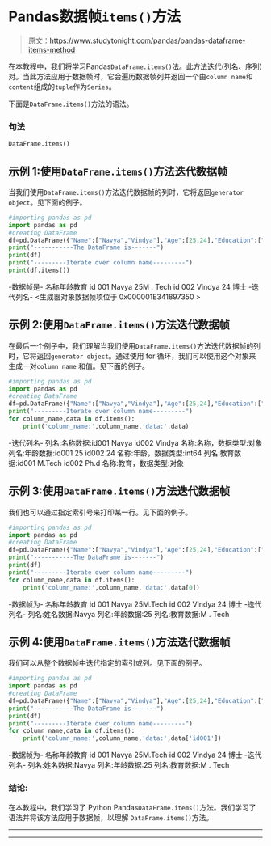 # Pandas数据帧`items()`方法

> 原文：<https://www.studytonight.com/pandas/pandas-dataframe-items-method>

在本教程中，我们将学习Pandas`DataFrame.items()`法。此方法迭代(列名、序列)对。当此方法应用于数据帧时，它会遍历数据帧列并返回一个由`column name`和`content`组成的`tuple`作为`Series`。

下面是`DataFrame.items()`方法的语法。

### 句法

```py
DataFrame.items()
```

## 示例 1:使用`DataFrame.items()`方法迭代数据帧

当我们使用`DataFrame.items()`方法迭代数据帧的列时，它将返回`generator object`。见下面的例子。

```py
#importing pandas as pd
import pandas as pd
#creating DataFrame
df=pd.DataFrame({"Name":["Navya","Vindya"],"Age":[25,24],"Education":["M.Tech","Ph.d"]},index=['id001', 'id002'])
print("-----------The DataFrame is-------")
print(df)
print("---------Iterate over column name---------")
print(df.items())
```

-数据帧是-
名称年龄教育
id 001 Navya 25M . Tech
id 002 Vindya 24 博士
-迭代列名-
<生成器对象数据帧项位于 0x000001E341897350 >

## 示例 2:使用`DataFrame.items()`方法迭代数据帧

在最后一个例子中，我们理解当我们使用`DataFrame.items()`方法迭代数据帧的列时，它将返回`generator object`。通过使用 for 循环，我们可以使用这个对象来生成一对`column_name` 和值。见下面的例子。

```py
#importing pandas as pd
import pandas as pd
#creating DataFrame
df=pd.DataFrame({"Name":["Navya","Vindya"],"Age":[25,24],"Education":["M.Tech","Ph.d"]},index=['id001', 'id002'])
print("---------Iterate over column name---------")
for column_name,data in df.items():
    print('column_name:',column_name,'data:',data)
```

-迭代列名-
列名:名称数据:id001 Navya
id002 Vindya
名称:名称，数据类型:对象
列名:年龄数据:id001 25
id002 24
名称:年龄，数据类型:int64
列名:教育数据:id001 M.Tech
id002 Ph.d
名称:教育，数据类型:对象

## 示例 3:使用`DataFrame.items()`方法迭代数据帧

我们也可以通过指定索引号来打印某一行。见下面的例子。

```py
#importing pandas as pd
import pandas as pd
#creating DataFrame
df=pd.DataFrame({"Name":["Navya","Vindya"],"Age":[25,24],"Education":["M.Tech","Ph.d"]},index=['id001', 'id002'])
print("-----------The DataFrame is-------")
print(df)
print("---------Iterate over column name---------")
for column_name,data in df.items():
    print('column_name:',column_name,'data:',data[0])
```

-数据帧为-
名称年龄教育
id 001 Navya 25M.Tech
id 002 Vindya 24 博士
-迭代列名-
列名:姓名数据:Navya
列名:年龄数据:25
列名:教育数据:M . Tech

## 示例 4:使用`DataFrame.items()`方法迭代数据帧

我们可以从整个数据帧中迭代指定的索引或列。见下面的例子。

```py
#importing pandas as pd
import pandas as pd
#creating DataFrame
df=pd.DataFrame({"Name":["Navya","Vindya"],"Age":[25,24],"Education":["M.Tech","Ph.d"]},index=['id001', 'id002'])
print("-----------The DataFrame is-------")
print(df)
print("---------Iterate over column name---------")
for column_name,data in df.items():
    print('column_name:',column_name,'data:',data['id001'])
```

-数据帧为-
名称年龄教育
id 001 Navya 25M.Tech
id 002 Vindya 24 博士
-迭代列名-
列名:姓名数据:Navya
列名:年龄数据:25
列名:教育数据:M . Tech

### 结论:

在本教程中，我们学习了 Python Pandas`DataFrame.items()`方法。我们学习了语法并将该方法应用于数据帧，以理解 `DataFrame.items()`方法。

* * *

* * *